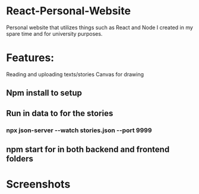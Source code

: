 # React-Personal-Website
Personal website that utilizes things such as React and Node I created in my spare time and for university purposes.
# Features:
Reading and uploading texts/stories
Canvas for drawing
## Npm install to setup
## Run in data to for the stories
### npx json-server --watch stories.json --port 9999 
## npm start for in both backend and frontend folders
# Screenshots
